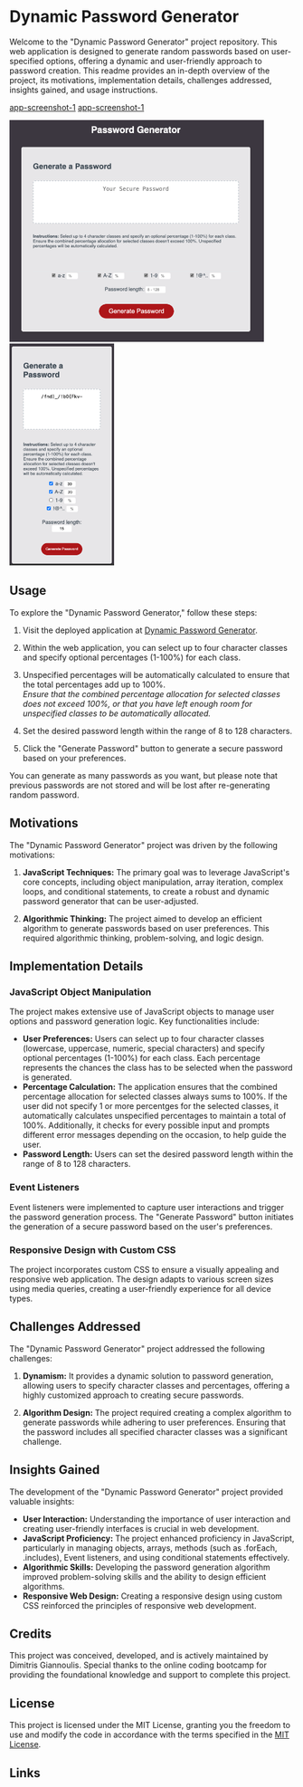 # Dynamic Password Generator

Welcome to the "Dynamic Password Generator" project repository. This web application is designed to generate random passwords based on user-specified options, offering a dynamic and user-friendly approach to password creation. This readme provides an in-depth overview of the project, its motivations, implementation details, challenges addressed, insights gained, and usage instructions.

[app-screenshot-1](./assets/images/app-screenshot-1.png)
[app-screenshot-1](./assets/images/app-screenshot-2.png)

<img src="./assets/images/app-screenshot-1.png" alt="Deployed Website Screenshot 1" width="450"/>
<img src="./assets/images/app-screenshot-2.png" alt="Deployed Website Screenshot 2" width="185" />

## Usage

To explore the "Dynamic Password Generator," follow these steps:

1. Visit the deployed application at [Dynamic Password Generator](https://jimmygian.github.io/edX_my-code-generator/).

2. Within the web application, you can select up to four character classes and specify optional percentages (1-100%) for each class.


3. Unspecified percentages will be automatically calculated to ensure that the total percentages add up to 100%. <br>
*Ensure that the combined percentage allocation for selected classes does not exceed 100%, or that you have left enough room for unspecified classes to be automatically allocated.*

4. Set the desired password length within the range of 8 to 128 characters.

5. Click the "Generate Password" button to generate a secure password based on your preferences.

You can generate as many passwords as you want, but please note that previous passwords are not stored and will be lost after re-generating random password.

## Motivations

The "Dynamic Password Generator" project was driven by the following motivations:

1. **JavaScript Techniques:** The primary goal was to leverage JavaScript's core concepts, including object manipulation, array iteration, complex loops, and conditional statements, to create a robust and dynamic password generator that can be user-adjusted.

2. **Algorithmic Thinking:** The project aimed to develop an efficient algorithm to generate passwords based on user preferences. This required algorithmic thinking, problem-solving, and logic design.

## Implementation Details

### JavaScript Object Manipulation

The project makes extensive use of JavaScript objects to manage user options and password generation logic. Key functionalities include:

- **User Preferences:** Users can select up to four character classes (lowercase, uppercase, numeric, special characters) and specify optional percentages (1-100%) for each class. Each percentage represents the chances the class has to be selected when the password is generated.
- **Percentage Calculation:** The application ensures that the combined percentage allocation for selected classes always sums to 100%. If the user did not specify 1 or more percentges for the selected classes, it automatically calculates unspecified percentages to maintain a total of 100%. Additionally, it checks for every possible input and prompts different error messages depending on the occasion, to help guide the user.
- **Password Length:** Users can set the desired password length within the range of 8 to 128 characters.

### Event Listeners

Event listeners were implemented to capture user interactions and trigger the password generation process. The "Generate Password" button initiates the generation of a secure password based on the user's preferences.

### Responsive Design with Custom CSS

The project incorporates custom CSS to ensure a visually appealing and responsive web application. The design adapts to various screen sizes using media queries, creating a user-friendly experience for all device types.

## Challenges Addressed

The "Dynamic Password Generator" project addressed the following challenges:

1. **Dynamism:** It provides a dynamic solution to password generation, allowing users to specify character classes and percentages, offering a highly customized approach to creating secure passwords.

2. **Algorithm Design:** The project required creating a complex algorithm to generate passwords while adhering to user preferences. Ensuring that the password includes all specified character classes was a significant challenge.

## Insights Gained

The development of the "Dynamic Password Generator" project provided valuable insights:

- **User Interaction:** Understanding the importance of user interaction and creating user-friendly interfaces is crucial in web development.
- **JavaScript Proficiency:** The project enhanced proficiency in JavaScript, particularly in managing objects, arrays, methods (such as .forEach, .includes), Event listeners, and using conditional statements effectively.
- **Algorithmic Skills:** Developing the password generation algorithm improved problem-solving skills and the ability to design efficient algorithms.
- **Responsive Web Design:** Creating a responsive design using custom CSS reinforced the principles of responsive web development.


## Credits

This project was conceived, developed, and is actively maintained by Dimitris Giannoulis. Special thanks to the online coding bootcamp for providing the foundational knowledge and support to complete this project.

## License

This project is licensed under the MIT License, granting you the freedom to use and modify the code in accordance with the terms specified in the [MIT License](https://opensource.org/licenses/MIT).

## Links

